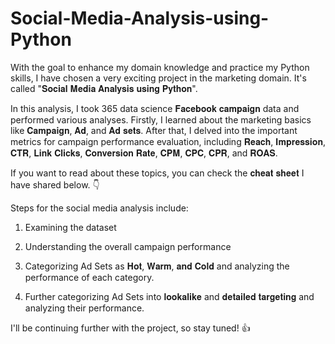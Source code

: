 # Social-Media-Analysis-using-Python

With the goal to enhance my domain knowledge and practice my Python skills, I have chosen a very exciting project in the marketing domain. It's called "𝐒𝐨𝐜𝐢𝐚𝐥 𝐌𝐞𝐝𝐢𝐚 𝐀𝐧𝐚𝐥𝐲𝐬𝐢𝐬 𝐮𝐬𝐢𝐧𝐠 𝐏𝐲𝐭𝐡𝐨𝐧".



In this analysis, I took 365 data science 𝐅𝐚𝐜𝐞𝐛𝐨𝐨𝐤 𝐜𝐚𝐦𝐩𝐚𝐢𝐠𝐧 data and performed various analyses. Firstly, I learned about the marketing basics like 𝐂𝐚𝐦𝐩𝐚𝐢𝐠𝐧, 𝐀𝐝, and 𝐀𝐝 𝐬𝐞𝐭𝐬. After that, I delved into the important metrics for campaign performance evaluation, including 𝐑𝐞𝐚𝐜𝐡, 𝐈𝐦𝐩𝐫𝐞𝐬𝐬𝐢𝐨𝐧, 𝐂𝐓𝐑, 𝐋𝐢𝐧𝐤 𝐂𝐥𝐢𝐜𝐤𝐬, 𝐂𝐨𝐧𝐯𝐞𝐫𝐬𝐢𝐨𝐧 𝐑𝐚𝐭𝐞, 𝐂𝐏𝐌, 𝐂𝐏𝐂, 𝐂𝐏𝐑, and 𝐑𝐎𝐀𝐒.



If you want to read about these topics, you can check the 𝐜𝐡𝐞𝐚𝐭 𝐬𝐡𝐞𝐞𝐭 I have shared below. 👇



Steps for the social media analysis include:



1. Examining the dataset

2. Understanding the overall campaign performance

3. Categorizing Ad Sets as 𝐇𝐨𝐭, 𝐖𝐚𝐫𝐦, 𝐚𝐧𝐝 𝐂𝐨𝐥𝐝 and analyzing the performance of each category.

4. Further categorizing Ad Sets into 𝐥𝐨𝐨𝐤𝐚𝐥𝐢𝐤𝐞 and 𝐝𝐞𝐭𝐚𝐢𝐥𝐞𝐝 𝐭𝐚𝐫𝐠𝐞𝐭𝐢𝐧𝐠 and analyzing their performance.



I'll be continuing further with the project, so stay tuned! 👍
